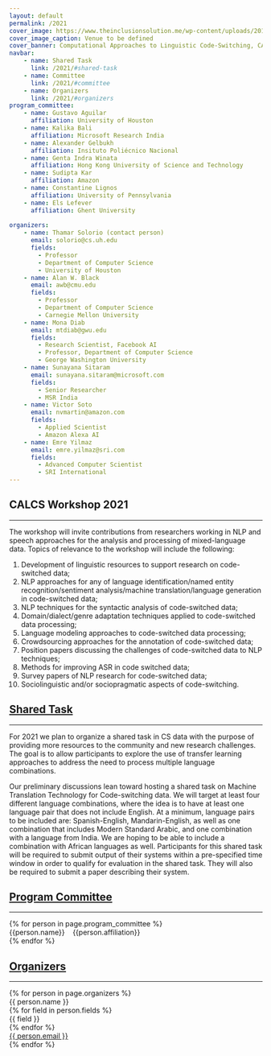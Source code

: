 ```yaml
---
layout: default
permalink: /2021
cover_image: https://www.theinclusionsolution.me/wp-content/uploads/2018/08/code-switching-twitter.jpg
cover_image_caption: Venue to be defined
cover_banner: Computational Approaches to Linguistic Code-Switching, CALCS 2021
navbar:
    - name: Shared Task
      link: /2021/#shared-task
    - name: Committee
      link: /2021/#committee
    - name: Organizers
      link: /2021/#organizers
program_committee:
    - name: Gustavo Aguilar
      affiliation: University of Houston
    - name: Kalika Bali
      affiliation: Microsoft Research India
    - name: Alexander Gelbukh
      affiliation: Insituto Poliécnico Nacional
    - name: Genta Indra Winata
      affiliation: Hong Kong University of Science and Technology
    - name: Sudipta Kar
      affiliation: Amazon
    - name: Constantine Lignos
      affiliation: University of Pennsylvania
    - name: Els Lefever
      affiliation: Ghent University
    
organizers:
    - name: Thamar Solorio (contact person)
      email: solorio@cs.uh.edu
      fields:
        - Professor
        - Department of Computer Science
        - University of Houston
    - name: Alan W. Black
      email: awb@cmu.edu
      fields:
        - Professor
        - Department of Computer Science
        - Carnegie Mellon University
    - name: Mona Diab
      email: mtdiab@gwu.edu
      fields:
        - Research Scientist, Facebook AI
        - Professor, Department of Computer Science
        - George Washington University
    - name: Sunayana Sitaram
      email: sunayana.sitaram@microsoft.com
      fields:
        - Senior Researcher
        - MSR India
    - name: Victor Soto
      email: nvmartin@amazon.com
      fields:
        - Applied Scientist
        - Amazon Alexa AI
    - name: Emre Yilmaz
      email: emre.yilmaz@sri.com
      fields:
        - Advanced Computer Scientist
        - SRI International
---
```


<h2 class="subtitle" id="shared-task" class="text-primary-red">CALCS Workshop 2021</h2>
<hr class="custom-line">

The workshop will invite contributions from researchers working in NLP and speech approaches for the analysis and processing of mixed-language data. Topics of relevance to the workshop will include the following: 
1. Development of linguistic resources to support research on code-switched data; 
2. NLP approaches for any of language identification/named entity recognition/sentiment analysis/machine translation/language generation in code-switched data; 
3. NLP techniques for the syntactic analysis of code-switched data; 
4. Domain/dialect/genre adaptation techniques applied to code-switched data processing; 
5. Language modeling approaches to code-switched data processing; 
6. Crowdsourcing approaches for the annotation of code-switched data; 
7. Position papers discussing the challenges of code-switched data to NLP techniques; 
8. Methods for improving ASR in code switched data; 
9. Survey papers of NLP research for code-switched data; 
10. Sociolinguistic and/or sociopragmatic aspects of code-switching.


<h2 class="subtitle" id="shared-task"><a href="#program-committee-id" class="text-primary-red">Shared Task</a></h2>
<hr class="custom-line">

<p>
For 2021 we plan to organize a shared task in CS data with the purpose of providing more resources to the community and new research challenges. 
The goal is to allow participants to explore the use of transfer learning approaches to address the need to process multiple language combinations. 
</p>

<p>
Our preliminary discussions lean toward hosting a shared task on Machine Translation Technology for Code-switching data. 
We will target at least four different language combinations, where the idea is to have at least one language pair that does not include English. 
At a minimum, language pairs to be included are: Spanish-English, Mandarin-English, as well as one combination that includes Modern Standard Arabic, and one combination with a language from India.
We are hoping to be able to include a combination with African languages as well. 
Participants for this shared task will be required to submit output of their systems within a pre-specified time window in order to qualify for evaluation in the shared task.
They will also be required to submit a paper describing their system. 
</p>

<div class="program-committee">
    <h2 class="subtitle" id="program-committee-id"><a href="#program-committee-id" class="text-primary-red">Program Committee</a></h2>
    <hr class="custom-line">
    <div>
        {% for person in page.program_committee %}
        <div class="person-pc">
            <span class="text-primary-red name">{{person.name}}</span>
            <span>&nbsp;&nbsp;</span>
            <span>{{person.affiliation}}</span>
        </div>
        {% endfor %}
    </div>
</div>

<div class="organizer-committee">
    <h2 class="subtitle text-primary-red" id="organizers-id"><a href="#organizers-id" class="text-primary-red">Organizers</a></h2>
    <hr class="custom-line">
    <div>
        {% for person in page.organizers %}
        <div class="person">
            <div class="text-primary-red name">{{ person.name }}</div>
            {% for field in person.fields %}
                <div>{{ field }}</div>
            {% endfor %}
            <div><a href="#">{{ person.email }}</a></div>
        </div>
        {% endfor %}
    </div>
</div>

